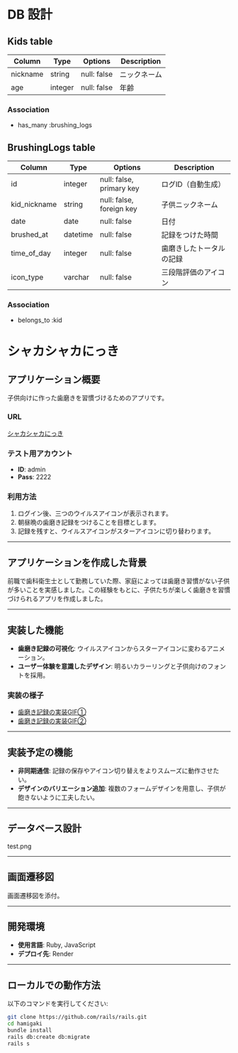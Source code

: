 # DB 設計

## Kids table
| Column       | Type      | Options                   | Description |
|--------------|-----------|---------------------------|-------------|
| nickname     | string    | null: false               | ニックネーム
| age          | integer   | null: false               | 年齢

### Association
* has_many :brushing_logs


## BrushingLogs table
| Column       | Type      | Options                  | Description |
|--------------|-----------|--------------------------|-------------|
| id           | integer   | null: false, primary key | ログID（自動生成）
| kid_nickname | string    | null: false, foreign key | 子供ニックネーム
| date         | date      | null: false              | 日付
| brushed_at   | datetime  | null: false              | 記録をつけた時間
| time_of_day  | integer   | null: false              | 歯磨きしたトータルの記録
| icon_type    | varchar   | null: false              | 三段階評価のアイコン
### Association
- belongs_to :kid

# シャカシャカにっき

## アプリケーション概要  
子供向けに作った歯磨きを習慣づけるためのアプリです。  

### URL  
[シャカシャカにっき](https://hamigaki.onrender.com)  

### テスト用アカウント  
- **ID**: admin  
- **Pass**: 2222  

### 利用方法  
1. ログイン後、三つのウイルスアイコンが表示されます。  
2. 朝昼晩の歯磨き記録をつけることを目標とします。  
3. 記録を残すと、ウイルスアイコンがスターアイコンに切り替わります。  

---

## アプリケーションを作成した背景  
前職で歯科衛生士として勤務していた際、家庭によっては歯磨き習慣がない子供が多いことを実感しました。この経験をもとに、子供たちが楽しく歯磨きを習慣づけられるアプリを作成しました。  

---

## 実装した機能  
- **歯磨き記録の可視化**: ウイルスアイコンからスターアイコンに変わるアニメーション。  
- **ユーザー体験を意識したデザイン**: 明るいカラーリングと子供向けのフォントを採用。  

### 実装の様子  
- [歯磨き記録の実装GIF①](https://gyazo.com/3f9f826bbfbc73d27cab9b380051d609)  
- [歯磨き記録の実装GIF②](https://gyazo.com/ac3997b653a8076b595a5f18f4d1f448)  

---

## 実装予定の機能  
- **非同期通信**: 記録の保存やアイコン切り替えをよりスムーズに動作させたい。  
- **デザインのバリエーション追加**: 複数のフォームデザインを用意し、子供が飽きないように工夫したい。  

---

## データベース設計  
test.png

---

## 画面遷移図  
画面遷移図を添付。  

---

## 開発環境  
- **使用言語**: Ruby, JavaScript  
- **デプロイ先**: Render  

---

## ローカルでの動作方法  
以下のコマンドを実行してください:  
```bash
git clone https://github.com/rails/rails.git
cd hamigaki
bundle install
rails db:create db:migrate
rails s



